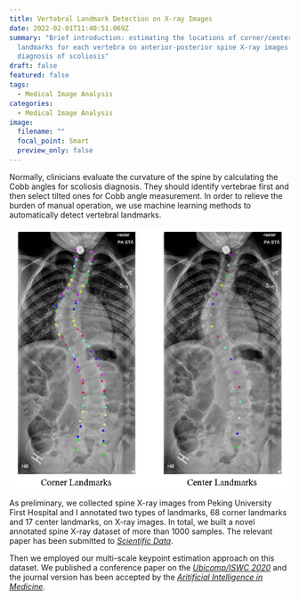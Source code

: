 ```yaml
---
title: Vertebral Landmark Detection on X-ray Images
date: 2022-02-01T11:40:51.069Z
summary: "Brief introduction: estimating the locations of corner/center
  landmarks for each vertebra on anterior-posterior spine X-ray images for the
  diagnosis of scoliosis"
draft: false
featured: false
tags:
  - Medical Image Analysis
categories:
  - Medical Image Analysis
image:
  filename: ""
  focal_point: Smart
  preview_only: false
---
```

Normally, clinicians evaluate the curvature of the spine by calculating the Cobb angles for scoliosis diagnosis. They should identify vertebrae first and then select tilted ones for Cobb angle measurement. In order to relieve the burden of manual operation, we use machine learning methods to automatically detect vertebral landmarks.

![](sample-of-annotations.png)

As preliminary, we collected spine X-ray images from Peking University First Hospital and I annotated two types of landmarks, 68 corner landmarks and 17 center landmarks, on X-ray images. In total, we built a novel annotated spine X-ray dataset of more than 1000 samples.  The relevant paper has been submitted to *[Scientific Data](https://www.nature.com/sdata/journal-information)*. 

Then we employed our multi-scale keypoint estimation approach on this dataset. We published a conference paper on the *[Ubicomp/ISWC 2020](https://dl.acm.org/doi/abs/10.1145/3410530.3414317?casa_token=oZ2h0lvky8cAAAAA:4De6qYwKoZPtmtfntQ1fxUy-EFtzG1JDq6BMhm6tuZuQt7MGHBFJVjDRTfSKsgn8F1vZ-E5YPBAZWg4)* and the journal version has been accepted by the *[Aritificial Intelligence in Medicine](https://www.sciencedirect.com/science/article/pii/S0933365721002281)*.